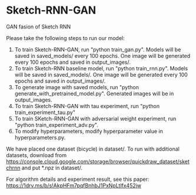 # Sketch-RNN-GAN
GAN fasion of Sketch RNN

Please take the following steps to run our model:

1. To train Sketch-RNN-GAN, run "python train_gan.py". Models will be saved in saved_models/ every 100 epochs. One image will be generated every 100 epochs and saved in output_images/.
2. To train Sketch-RNN baseline model, run "python train_rnn.py". Models will be saved in saved_models/. One image will be generated every 100 epochs and saved in output_images/.
3. To generate image with saved models, run "python generate_with_pretrained_model.py". Generated images will be in output_images. 
4. To train Sketch-RNN-GAN with tau experiment, run "python train_experiment_tau.py"
5. To train SKetch-RNN-GAN with adversarial weight experiment, run "python train_experiment_adv.py".
6. To modify hyperparameters, modify hyperparameter value in hyperparameters.py.


We have placed one dataset (bicycle) in dataset/. To run with additional datasets, download from https://console.cloud.google.com/storage/browser/quickdraw_dataset/sketchrnn and put *.npz in dataset/.


For algorithm details and experiment result, see this paper: https://1drv.ms/b/s!AkpHFm7pqfBnhbJ1PxNpLtlfx452jw

